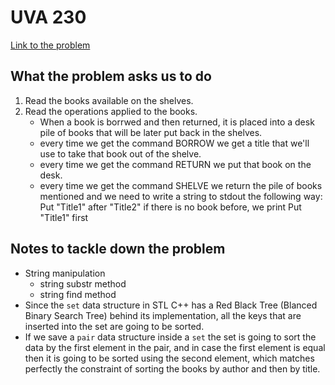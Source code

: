 # UVA 230

[Link to the problem](https://vjudge.net/problem/UVA-230)

## What the problem asks us to do

1. Read the books available on the shelves.
2. Read the operations applied to the books.
    - When a book is borrwed and then returned, it is placed into a desk pile of books that will be later put back in the shelves.
    - every time we get the command BORROW we get a title that we'll use to take that book out of the shelve.
    - every time we get the command RETURN we put that book on the desk.
    - every time we get the command SHELVE we return the pile of books mentioned and we need to write a string to stdout the following way: Put "Title1" after "Title2" if there is no book before, we print Put "Title1" first

## Notes to tackle down the problem

- String manipulation
    - string substr method
    - string find method
- Since the `set` data structure in STL C++ has a Red Black Tree (Blanced Binary Search Tree) behind its implementation, all the keys that are inserted into the set are going to be sorted.
- If we save a `pair` data structure inside a `set` the set is going to sort the data by the first element in the pair, and in case the first element is equal then it is going to be sorted using the second element, which matches perfectly the constraint of sorting the books by author and then by title.
